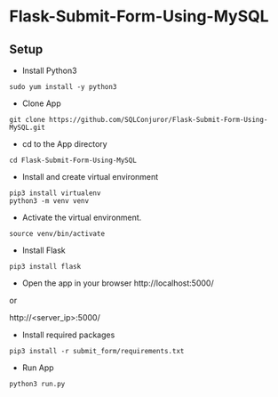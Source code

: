 # Flask-Submit-Form-Using-MySQL

## Setup

* Install Python3
```
sudo yum install -y python3
```

* Clone App
```
git clone https://github.com/SQLConjuror/Flask-Submit-Form-Using-MySQL.git
```

* cd to the App directory
```
cd Flask-Submit-Form-Using-MySQL
```

* Install and create virtual environment
```
pip3 install virtualenv
python3 -m venv venv
```

* Activate the virtual environment.
```
source venv/bin/activate
```

* Install Flask
```
pip3 install flask
```

* Open the app in your browser
http://localhost:5000/

or

http://<server_ip>:5000/


* Install required packages
```
pip3 install -r submit_form/requirements.txt
``` 

* Run App
```
python3 run.py
```
